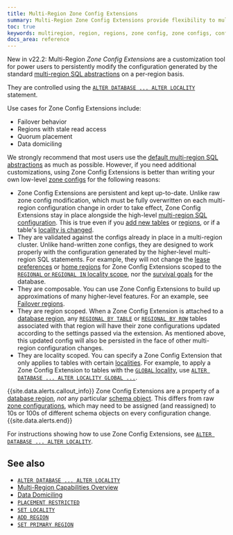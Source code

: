 ```yaml
---
title: Multi-Region Zone Config Extensions
summary: Multi-Region Zone Config Extensions provide flexibility to multi-region SQL abstractions.
toc: true
keywords: multiregion, region, regions, zone config, zone configs, configure replication zones, replication zone, replications zones, zcfg, zcfgs
docs_area: reference
---
```


<span class="version-tag">New in v22.2:</span> Multi-Region _Zone Config Extensions_ are a customization tool for power users to persistently modify the configuration generated by the standard [multi-region SQL abstractions](multiregion-overview.html) on a per-region basis.

They are controlled using the [`ALTER DATABASE ... ALTER LOCALITY`](alter-locality.html) statement.

Use cases for Zone Config Extensions include:

- Failover behavior
- Regions with stale read access
- Quorum placement
- Data domiciling

We strongly recommend that most users use the [default multi-region SQL abstractions](multiregion-overview.html) as much as possible. However, if you need additional customizations, using Zone Config Extensions is better than writing your own low-level [zone configs](configure-replication-zones.html) for the following reasons:

- Zone Config Extensions are persistent and kept up-to-date. Unlike raw zone config modification, which must be fully overwritten on each multi-region configuration change in order to take effect, Zone Config Extensions stay in place alongside the high-level [multi-region SQL configuration](multiregion-overview.html). This is true even if you [add new tables](create-table.html) or [regions](add-region.html), or if a table's [locality is changed](set-locality.html).
- They are validated against the configs already in place in a multi-region cluster. Unlike hand-written zone configs, they are designed to work properly with the configuration generated by the higher-level multi-region SQL statements. For example, they will not change the [lease preferences](configure-replication-zones.html#lease_preferences) or [home regions](multiregion-overview.html#regional-by-row-tables) for Zone Config Extensions scoped to the [`REGIONAL` or `REGIONAL IN` locality scope](alter-locality.html#parameters), nor the [survival goals](multiregion-overview.html#survival-goals) for the database.
- They are composable. You can use Zone Config Extensions to build up approximations of many higher-level features. For an example, see [Failover regions](alter-locality.html#failover-regions).
- They are region scoped. When a Zone Config Extension is attached to a [database region](multiregion-overview.html#database-regions), any [`REGIONAL BY TABLE`](multiregion-overview.html#regional-tables) or [`REGIONAL BY ROW`](multiregion-overview.html#regional-by-row-tables) tables associated with that region will have their zone configurations updated according to the settings passed via the extension. As mentioned above, this updated config will also be persisted in the face of other multi-region configuration changes.
- They are locality scoped. You can specify a Zone Config Extension that only applies to tables with certain [localities](multiregion-overview.html#table-localities). For example, to apply a Zone Config Extension to tables with the [`GLOBAL` locality](multiregion-overview.html#global-tables), use [`ALTER DATABASE ... ALTER LOCALITY GLOBAL ...`](alter-locality.html).

{{site.data.alerts.callout_info}}
Zone Config Extensions are a property of a [database region](multiregion-overview.html#database-regions), *not* any particular [schema object](schema-design-overview.html). This differs from raw [zone configurations](configure-replication-zones.html), which may need to be assigned (and reassigned) to 10s or 100s of different schema objects on every configuration change.
{{site.data.alerts.end}}

For instructions showing how to use Zone Config Extensions, see [`ALTER DATABASE ... ALTER LOCALITY`](alter-locality.html).

## See also

- [`ALTER DATABASE ... ALTER LOCALITY`](alter-locality.html)
- [Multi-Region Capabilities Overview](multiregion-overview.html)
- [Data Domiciling](data-domiciling.html)
- [`PLACEMENT RESTRICTED`](placement-restricted.html)
- [`SET LOCALITY`](set-locality.html)
- [`ADD REGION`](add-region.html)
- [`SET PRIMARY REGION`](set-primary-region.html)
